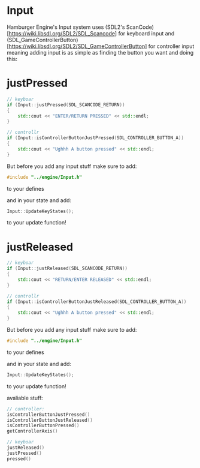 # Input

Hamburger Engine's Input system uses (SDL2's ScanCode)[https://wiki.libsdl.org/SDL2/SDL_Scancode] for keyboard input and (SDL_GameControllerButton)[https://wiki.libsdl.org/SDL2/SDL_GameControllerButton] for controller input meaning adding input is as simple as finding the button you want and doing this:

# justPressed

```cpp
// keyboar
if (Input::justPressed(SDL_SCANCODE_RETURN))
{
    std::cout << "ENTER/RETURN PRESSED" << std::endl;
}

// controllr
if (Input::isControllerButtonJustPressed(SDL_CONTROLLER_BUTTON_A))
{
    std::cout << "Ughhh A button pressed" << std::endl;
}
```        

But before you add any input stuff make sure to add:
```cpp
#include "../engine/Input.h"
```
to your defines

and in your state and add:
```cpp
Input::UpdateKeyStates();
```
to your update function!

# justReleased

```cpp
// keyboar
if (Input::justReleased(SDL_SCANCODE_RETURN))
{
    std::cout << "RETURN/ENTER RELEASED" << std::endl;
}

// controllr
if (Input::isControllerButtonJustReleased(SDL_CONTROLLER_BUTTON_A))
{
    std::cout << "Ughhh A button pressed" << std::endl;
}
```        

But before you add any input stuff make sure to add:
```cpp
#include "../engine/Input.h"
```
to your defines

and in your state and add:
```cpp
Input::UpdateKeyStates();
```
to your update function!

avaliable stuff:

```cpp
// controller:
isControllerButtonJustPressed()
isControllerButtonJustReleased()
isControllerButtonPressed()
getControllerAxis()

// keyboar
justReleased()
justPressed()
pressed()
```